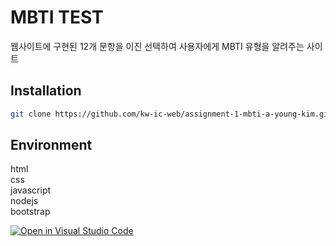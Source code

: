 # MBTI TEST
웹사이트에 구현된 12개 문항을 이진 선택하여 사용자에게 MBTI 유형을 알려주는 사이트

## Installation
```bash
git clone https://github.com/kw-ic-web/assignment-1-mbti-a-young-kim.git
```
## Environment
  html  
  css  
  javascript  
  nodejs  
  bootstrap  
  
[![Open in Visual Studio Code](https://classroom.github.com/assets/open-in-vscode-c66648af7eb3fe8bc4f294546bfd86ef473780cde1dea487d3c4ff354943c9ae.svg)](https://classroom.github.com/online_ide?assignment_repo_id=9078420&assignment_repo_type=AssignmentRepo)
